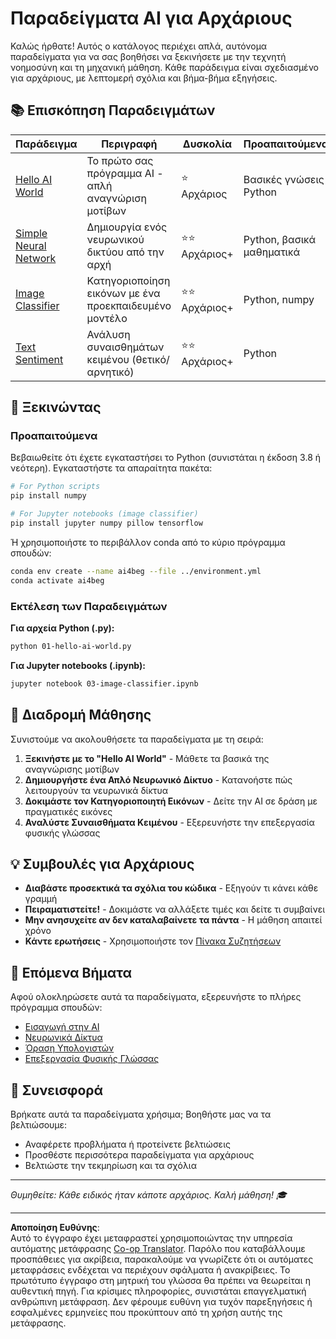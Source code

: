 <!--
CO_OP_TRANSLATOR_METADATA:
{
  "original_hash": "0d1babfdcbeb46525f2db3fbaaa54cd7",
  "translation_date": "2025-10-03T11:30:48+00:00",
  "source_file": "examples/README.md",
  "language_code": "el"
}
-->
# Παραδείγματα AI για Αρχάριους

Καλώς ήρθατε! Αυτός ο κατάλογος περιέχει απλά, αυτόνομα παραδείγματα για να σας βοηθήσει να ξεκινήσετε με την τεχνητή νοημοσύνη και τη μηχανική μάθηση. Κάθε παράδειγμα είναι σχεδιασμένο για αρχάριους, με λεπτομερή σχόλια και βήμα-βήμα εξηγήσεις.

## 📚 Επισκόπηση Παραδειγμάτων

| Παράδειγμα | Περιγραφή | Δυσκολία | Προαπαιτούμενα |
|------------|-----------|----------|----------------|
| [Hello AI World](../../../examples/01-hello-ai-world.py) | Το πρώτο σας πρόγραμμα AI - απλή αναγνώριση μοτίβων | ⭐ Αρχάριος | Βασικές γνώσεις Python |
| [Simple Neural Network](../../../examples/02-simple-neural-network.py) | Δημιουργία ενός νευρωνικού δικτύου από την αρχή | ⭐⭐ Αρχάριος+ | Python, βασικά μαθηματικά |
| [Image Classifier](./03-image-classifier.ipynb) | Κατηγοριοποίηση εικόνων με ένα προεκπαιδευμένο μοντέλο | ⭐⭐ Αρχάριος+ | Python, numpy |
| [Text Sentiment](../../../examples/04-text-sentiment.py) | Ανάλυση συναισθημάτων κειμένου (θετικό/αρνητικό) | ⭐⭐ Αρχάριος+ | Python |

## 🚀 Ξεκινώντας

### Προαπαιτούμενα

Βεβαιωθείτε ότι έχετε εγκαταστήσει το Python (συνιστάται η έκδοση 3.8 ή νεότερη). Εγκαταστήστε τα απαραίτητα πακέτα:

```bash
# For Python scripts
pip install numpy

# For Jupyter notebooks (image classifier)
pip install jupyter numpy pillow tensorflow
```

Ή χρησιμοποιήστε το περιβάλλον conda από το κύριο πρόγραμμα σπουδών:

```bash
conda env create --name ai4beg --file ../environment.yml
conda activate ai4beg
```

### Εκτέλεση των Παραδειγμάτων

**Για αρχεία Python (.py):**
```bash
python 01-hello-ai-world.py
```

**Για Jupyter notebooks (.ipynb):**
```bash
jupyter notebook 03-image-classifier.ipynb
```

## 📖 Διαδρομή Μάθησης

Συνιστούμε να ακολουθήσετε τα παραδείγματα με τη σειρά:

1. **Ξεκινήστε με το "Hello AI World"** - Μάθετε τα βασικά της αναγνώρισης μοτίβων
2. **Δημιουργήστε ένα Απλό Νευρωνικό Δίκτυο** - Κατανοήστε πώς λειτουργούν τα νευρωνικά δίκτυα
3. **Δοκιμάστε τον Κατηγοριοποιητή Εικόνων** - Δείτε την AI σε δράση με πραγματικές εικόνες
4. **Αναλύστε Συναισθήματα Κειμένου** - Εξερευνήστε την επεξεργασία φυσικής γλώσσας

## 💡 Συμβουλές για Αρχάριους

- **Διαβάστε προσεκτικά τα σχόλια του κώδικα** - Εξηγούν τι κάνει κάθε γραμμή
- **Πειραματιστείτε!** - Δοκιμάστε να αλλάξετε τιμές και δείτε τι συμβαίνει
- **Μην ανησυχείτε αν δεν καταλαβαίνετε τα πάντα** - Η μάθηση απαιτεί χρόνο
- **Κάντε ερωτήσεις** - Χρησιμοποιήστε τον [Πίνακα Συζητήσεων](https://github.com/microsoft/AI-For-Beginners/discussions)

## 🔗 Επόμενα Βήματα

Αφού ολοκληρώσετε αυτά τα παραδείγματα, εξερευνήστε το πλήρες πρόγραμμα σπουδών:
- [Εισαγωγή στην AI](../lessons/1-Intro/README.md)
- [Νευρωνικά Δίκτυα](../lessons/3-NeuralNetworks/README.md)
- [Όραση Υπολογιστών](../lessons/4-ComputerVision/README.md)
- [Επεξεργασία Φυσικής Γλώσσας](../lessons/5-NLP/README.md)

## 🤝 Συνεισφορά

Βρήκατε αυτά τα παραδείγματα χρήσιμα; Βοηθήστε μας να τα βελτιώσουμε:
- Αναφέρετε προβλήματα ή προτείνετε βελτιώσεις
- Προσθέστε περισσότερα παραδείγματα για αρχάριους
- Βελτιώστε την τεκμηρίωση και τα σχόλια

---

*Θυμηθείτε: Κάθε ειδικός ήταν κάποτε αρχάριος. Καλή μάθηση! 🎓*

---

**Αποποίηση Ευθύνης**:  
Αυτό το έγγραφο έχει μεταφραστεί χρησιμοποιώντας την υπηρεσία αυτόματης μετάφρασης [Co-op Translator](https://github.com/Azure/co-op-translator). Παρόλο που καταβάλλουμε προσπάθειες για ακρίβεια, παρακαλούμε να γνωρίζετε ότι οι αυτόματες μεταφράσεις ενδέχεται να περιέχουν σφάλματα ή ανακρίβειες. Το πρωτότυπο έγγραφο στη μητρική του γλώσσα θα πρέπει να θεωρείται η αυθεντική πηγή. Για κρίσιμες πληροφορίες, συνιστάται επαγγελματική ανθρώπινη μετάφραση. Δεν φέρουμε ευθύνη για τυχόν παρεξηγήσεις ή εσφαλμένες ερμηνείες που προκύπτουν από τη χρήση αυτής της μετάφρασης.